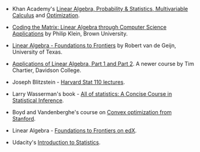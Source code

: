 * Khan Academy's [Linear Algebra, Probability & Statistics, Multivariable Calculus](https://www.khanacademy.org/math/calculus-home/multivariable-calculus) and [Optimization](https://www.khanacademy.org/math/differential-calculus/derivative-applications/calc-optimization/e/optimization).

* [Coding the Matrix: Linear Algebra through Computer Science Applications](http://codingthematrix.com/) by Philip Klein, Brown University.

* [Linear Algebra - Foundations to Frontiers](https://www.edx.org/course/linear-algebra-foundations-frontiers-utaustinx-ut-5-04x) by Robert van de Geijn, University of Texas.

* [Applications of Linear Algebra, Part 1 and Part 2](https://www.edx.org/course/applications-linear-algebra-part-1-davidsonx-d003x-1). A newer course by Tim Chartier, Davidson College.

* Joseph Blitzstein - [Harvard Stat 110 lectures](http://projects.iq.harvard.edu/stat110/youtube).

* Larry Wasserman's book - [All of statistics: A Concise Course in Statistical Inference](http://read.pudn.com/downloads158/ebook/702714/Larry%20Wasserman_ALL%20OF%20Statistics.pdf).

* Boyd and Vandenberghe's course on [Convex optimization from Stanford](http://stanford.edu/~boyd/cvxbook/).

* Linear Algebra - [Foundations to Frontiers on edX](https://www.edx.org/course/linear-algebra-foundations-frontiers-utaustinx-ut-5-04x).

* Udacity's [Introduction to Statistics](https://www.udacity.com/course/intro-to-statistics--st101).
